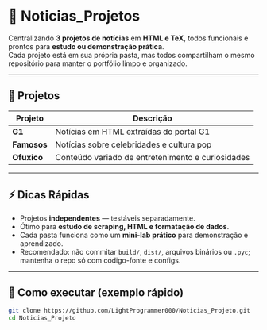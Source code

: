 # 📰 Noticias_Projetos

Centralizando **3 projetos de notícias** em **HTML e TeX**, todos funcionais e prontos para **estudo ou demonstração prática**.  
Cada projeto está em sua própria pasta, mas todos compartilham o mesmo repositório para manter o portfólio limpo e organizado.

---

## 📂 Projetos

| Projeto      | Descrição                                    |
|--------------|-----------------------------------------------|
| **G1**       | Notícias em HTML extraídas do portal G1      |
| **Famosos**  | Notícias sobre celebridades e cultura pop    |
| **Ofuxico**  | Conteúdo variado de entretenimento e curiosidades |

---

## ⚡ Dicas Rápidas

- Projetos **independentes** — testáveis separadamente.  
- Ótimo para **estudo de scraping, HTML e formatação de dados**.  
- Cada pasta funciona como um **mini-lab prático** para demonstração e aprendizado.  
- Recomendado: não commitar `build/`, `dist/`, arquivos binários ou `.pyc`; mantenha o repo só com código-fonte e configs.

---

## 🚀 Como executar (exemplo rápido)

```bash
git clone https://github.com/LightProgrammer000/Noticias_Projeto.git
cd Noticias_Projeto
